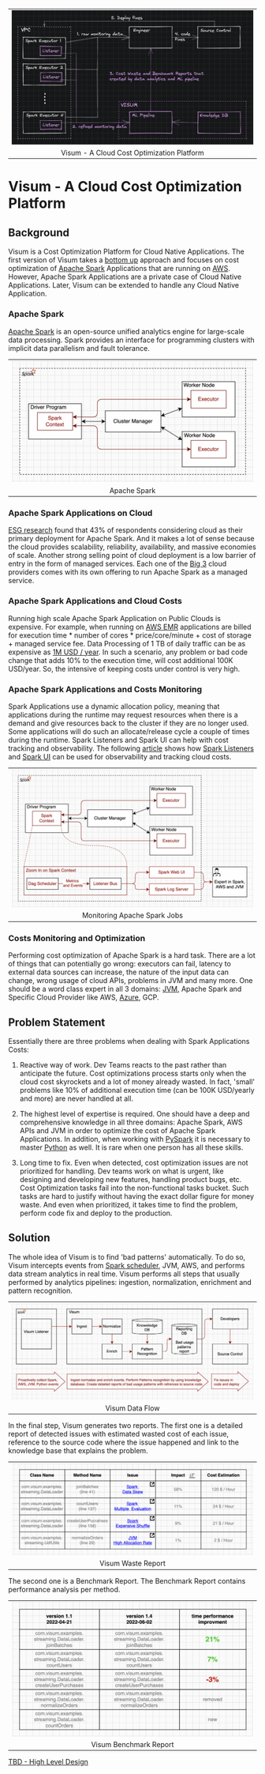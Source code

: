 <table width="256px">
  <tr>
    <td><img src="./images/visum-4.png"/></td>
  </tr>
  <tr><td align="center">Visum - A Cloud Cost Optimization Platform</td></tr>
</table>  

# Visum - A Cloud Cost Optimization Platform

## Background
Visum is a Cost Optimization Platform for Cloud Native Applications. The first version of Visum takes a [bottom up](https://en.wikipedia.org/wiki/Top-down_and_bottom-up_design) approach and focuses on cost optimization of [Apache Spark](https://spark.apache.org/) Applications that are running on [AWS](https://en.wikipedia.org/wiki/Amazon_Web_Services/). However, Apache Spark Applications are a private case of Cloud Native Applications. Later, Visum can be extended to handle any Cloud Native Application.

### Apache Spark
[Apache Spark](https://spark.apache.org/) is an open-source unified analytics engine for large-scale data processing. Spark provides an interface for programming clusters with implicit data parallelism and fault tolerance.

<table width="256px">
  <tr>
    <td><img src="./images/spark-1.png"/></td>
  </tr>
  <tr><td align="center">Apache Spark</td></tr>
</table>  

### Apache Spark Applications on Cloud
[ESG research](https://aws.amazon.com/big-data/what-is-spark/) found that 43% of respondents considering cloud as their primary deployment for Apache Spark. And it makes a lot of sense because the cloud provides scalability, reliability, availability, and massive economies of scale. Another strong selling point of cloud deployment is a low barrier of entry in the form of managed services. Each one of the [Big 3](https://www.itprotoday.com/iaas-and-paas/big-3-public-cloud-providers-continue-dominate-led-aws) cloud providers comes with its own offering to run Apache Spark as a managed service. 

### Apache Spark Applications and Cloud Costs
Running high scale Apache Spark Application on Public Clouds is expensive. For example, when running on [AWS EMR](https://aws.amazon.com/emr/pricing/) applications are billed for execution time * number of cores * price/core/minute + cost of storage + managed service fee. Data Processing of 1 TB of daily traffic can be as expensive as [1M USD / year](https://medium.com/itnext/migrating-apache-spark-workloads-from-aws-emr-to-kubernetes-463742b49fda). In such a scenario, any problem or bad code change that adds 10% to the execution time, will cost additional 100K USD/year. So, the intensive of keeping costs under control is very high.


### Apache Spark Applications and Costs Monitoring
Spark Applications use a dynamic allocation policy, meaning that applications during the runtime may request resources when there is a demand and give resources back to the cluster if they are no longer used. Some applications will do such an allocate/release cycle a couple of times during the runtime. Spark Listeners and Spark UI can help with cost tracking and observability. The following [article](https://itnext.io/processing-costs-measurement-on-multi-tenant-emr-clusters-be09a2e021ca) shows how [Spark Listeners](https://spark.apache.org/docs/latest/api/java/index.html?org/apache/spark/scheduler/SparkListener.html) and [Spark UI](https://spark.apache.org/docs/latest/web-ui.html) can be used for observability and tracking cloud costs.
<table width="256px">
  <tr>
    <td><img src="./images/spark-2.png"/></td>
  </tr>
  <tr><td align="center">Monitoring Apache Spark Jobs</td></tr>
</table>

### Costs Monitoring and Optimization
Performing cost optimization of Apache Spark is a hard task. There are a lot of things that can potentially go wrong: executors can fail, latency to external data sources can increase, the nature of the input data can change, wrong usage of cloud APIs, problems in JVM and many more. One should be a word class expert in all 3 domains: [JVM](https://en.wikipedia.org/wiki/Java_virtual_machine), Apache Spark and Specific Cloud Provider like AWS, [Azure](https://en.wikipedia.org/wiki/Microsoft_Azure), GCP.


## Problem Statement
Essentially there are three problems when dealing with Spark Applications Costs:

1. Reactive way of work. Dev Teams reacts to the past rather than anticipate the future. Cost optimizations process starts only when the cloud cost skyrockets and a lot of money already wasted. In fact, 'small' problems like 10% of additional execution time (can be 100K USD/yearly and more) are never handled at all.

2. The highest level of expertise is required. One should have a deep and comprehensive knowledge in all three domains: Apache Spark, AWS APIs and JVM in order to optimize the cost of Apache Spark Applications. In addition, when working with [PySpark](https://spark.apache.org/docs/latest/api/python/#:~:text=PySpark%20is%20an%20interface%20for,data%20in%20a%20distributed%20environment.) it is necessary to master [Python](https://www.python.org/) as well. It is rare when one person has all these skills.

3. Long time to fix. Even when detected, cost optimization issues are not prioritized for handling. Dev teams work on what is urgent, like designing and developing new features, handling product bugs, etc. Cost Optimization tasks fail into the non-functional tasks bucket. Such tasks are hard to justify without having the exact dollar figure for money waste. And even when prioritized, it takes time to find the problem, perform code fix and deploy to the production.


## Solution
The whole idea of Visum is to find 'bad patterns' automatically. To do so, Visum intercepts events from [Spark scheduler](https://mallikarjuna_g.gitbooks.io/spark/content/spark-SparkListener.html), JVM, AWS, and performs data stream analytics in real time. Visum performs all steps that usually performed by analytics pipelines: ingestion, normalization, enrichment and pattern recognition. 

<table width="256px">
  <tr>
    <td><img src="./images/visum-1.png"/></td>
  </tr>
  <tr><td align="center">Visum Data Flow</td></tr>
</table>

In the final step, Visum generates two reports. The first one is a detailed report of detected issues with estimated wasted cost of each issue, reference to the source code where the issue happened and link to the knowledge base that explains the problem. 

<table width="256px">
  <tr>
    <td><img src="./images/visum-2.png"/></td>
  </tr>
  <tr><td align="center">Visum Waste Report</td></tr>
</table>

The second one is a Benchmark Report. The Benchmark Report contains performance analysis per method. 

<table width="256px">
  <tr>
    <td><img src="./images/visum-3.png"/></td>
  </tr>
  <tr><td align="center">Visum Benchmark Report</td></tr>
</table>


[TBD - High Level Design ](https://github.com/dimastatz/visum)










